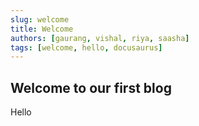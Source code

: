 ```yaml
---
slug: welcome
title: Welcome
authors: [gaurang, vishal, riya, saasha]
tags: [welcome, hello, docusaurus]
---
```


## Welcome to our first blog

Hello 